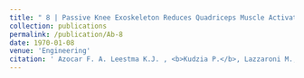 ```yaml
---
title: " 8 | Passive Knee Exoskeleton Reduces Quadriceps Muscle Activation During Downhill Skiing: A Pilot Study"
collection: publications
permalink: /publication/Ab-8
date: 1970-01-08
venue: 'Engineering'
citation: ' Azocar F. A. Leestma K.J. , <b>Kudzia P.</b>, Lazzaroni M., Liu Y.,  Bayon C., Rampeltshammer W., Van Asseldonk E. Passive Knee Exoskeleton Reduces Quadriceps Muscle Activation During Downhill Skiing: A Pilot Study <i> IEEE Engineering in Medicine and Biology</i>. Berlin, Germany. <b>2019</b>'
---
```



